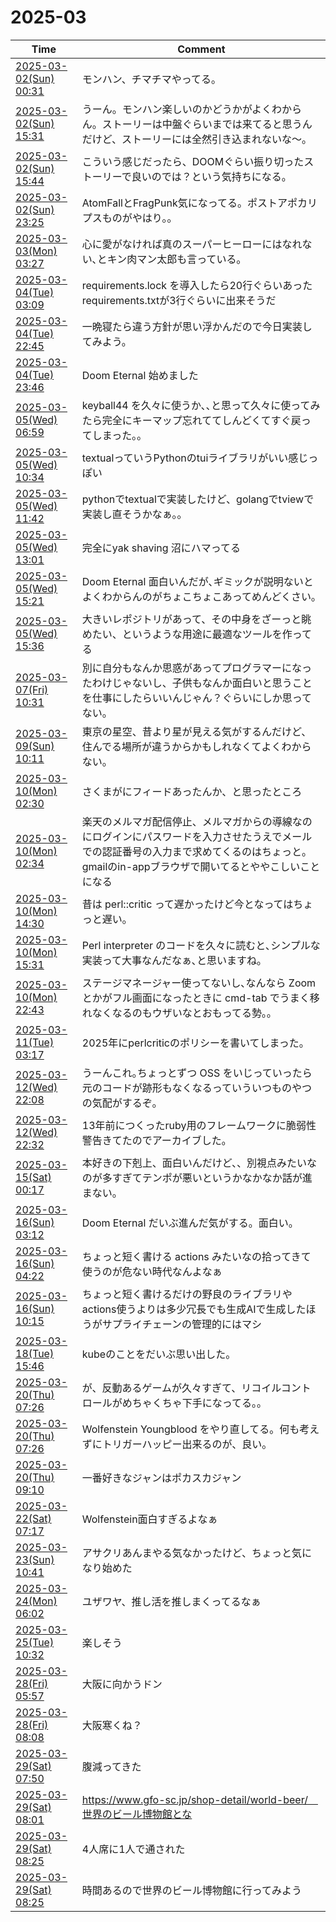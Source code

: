 # 2025-03

| Time | Comment |
| ----- | ------- |
| [2025-03-02(Sun) 00:31](https://bsky.app/profile/tokuhirom.bsky.social/post/3lje6p57kmk2v) | モンハン、チマチマやってる。 |
| [2025-03-02(Sun) 15:31](https://bsky.app/profile/tokuhirom.bsky.social/post/3ljfqxwd5sc2v) | うーん。モンハン楽しいのかどうかがよくわからん。ストーリーは中盤ぐらいまでは来てると思うんだけど、ストーリーには全然引き込まれないな〜。 |
| [2025-03-02(Sun) 15:44](https://bsky.app/profile/tokuhirom.bsky.social/post/3ljfrp3isnc2v) | こういう感じだったら、DOOMぐらい振り切ったストーリーで良いのでは？という気持ちになる。 |
| [2025-03-02(Sun) 23:25](https://bsky.app/profile/tokuhirom.bsky.social/post/3ljgliesoi22v) | AtomFallとFragPunk気になってる。ポストアポカリプスものがやはり。。 |
| [2025-03-03(Mon) 03:27](https://bsky.app/profile/tokuhirom.bsky.social/post/3ljgyxs5y4k2g) | 心に愛がなければ真のスーパーヒーローにはなれない､とキン肉マン太郎も言っている｡ |
| [2025-03-04(Tue) 03:09](https://bsky.app/profile/tokuhirom.bsky.social/post/3ljjihnexms2v) | requirements.lock を導入したら20行ぐらいあったrequirements.txtが3行ぐらいに出来そうだ |
| [2025-03-04(Tue) 22:45](https://bsky.app/profile/tokuhirom.bsky.social/post/3ljlk64en6c2f) | 一晩寝たら違う方針が思い浮かんだので今日実装してみよう。 |
| [2025-03-04(Tue) 23:46](https://bsky.app/profile/tokuhirom.bsky.social/post/3ljlnkocxgs2f) | Doom Eternal 始めました |
| [2025-03-05(Wed) 06:59](https://bsky.app/profile/tokuhirom.bsky.social/post/3ljmfrngx5k2x) | keyball44 を久々に使うか､､と思って久々に使ってみたら完全にキーマップ忘れててしんどくてすぐ戻ってしまった｡｡ |
| [2025-03-05(Wed) 10:34](https://bsky.app/profile/tokuhirom.bsky.social/post/3ljmrs4p3es2f) | textualっていうPythonのtuiライブラリがいい感じっぽい |
| [2025-03-05(Wed) 11:42](https://bsky.app/profile/tokuhirom.bsky.social/post/3ljmvljv4xs2f) | pythonでtextualで実装したけど、golangでtviewで実装し直そうかなぁ。。 |
| [2025-03-05(Wed) 13:01](https://bsky.app/profile/tokuhirom.bsky.social/post/3ljmzygjhqk2f) | 完全にyak shaving 沼にハマってる |
| [2025-03-05(Wed) 15:21](https://bsky.app/profile/tokuhirom.bsky.social/post/3ljnbslect22f) | Doom Eternal 面白いんだが､ギミックが説明ないとよくわからんのがちょこちょこあってめんどくさい｡ |
| [2025-03-05(Wed) 15:36](https://bsky.app/profile/tokuhirom.bsky.social/post/3ljncmsio7k2f) | 大きいレポジトリがあって、その中身をざーっと眺めたい、というような用途に最適なツールを作ってる |
| [2025-03-07(Fri) 10:31](https://bsky.app/profile/tokuhirom.bsky.social/post/3ljrsjd4mqk27) | 別に自分もなんか思惑があってプログラマーになったわけじゃないし、子供もなんか面白いと思うことを仕事にしたらいいんじゃん？ぐらいにしか思ってない。 |
| [2025-03-09(Sun) 10:11](https://bsky.app/profile/tokuhirom.bsky.social/post/3ljwsduxzns2o) | 東京の星空、昔より星が見える気がするんだけど、住んでる場所が違うからかもしれなくてよくわからない。 |
| [2025-03-10(Mon) 02:30](https://bsky.app/profile/tokuhirom.bsky.social/post/3ljyj3g7av22j) | さくまがにフィードあったんか、と思ったところ |
| [2025-03-10(Mon) 02:34](https://bsky.app/profile/tokuhirom.bsky.social/post/3ljyjbrp5qk2j) | 楽天のメルマガ配信停止、メルマガからの導線なのにログインにパスワードを入力させたうえでメールでの認証番号の入力まで求めてくるのはちょっと。gmailのin-appブラウザで開いてるとややこしいことになる |
| [2025-03-10(Mon) 14:30](https://bsky.app/profile/tokuhirom.bsky.social/post/3ljzrc3pui22w) | 昔は perl::critic って遅かったけど今となってはちょっと遅い｡ |
| [2025-03-10(Mon) 15:31](https://bsky.app/profile/tokuhirom.bsky.social/post/3ljzupwqp722h) | Perl interpreter のコードを久々に読むと､シンプルな実装って大事なんだなぁ､と思いますね｡ |
| [2025-03-10(Mon) 22:43](https://bsky.app/profile/tokuhirom.bsky.social/post/3lk2mu5igys2r) | ステージマネージャー使ってないし､なんなら Zoom とかがフル画面になったときに cmd-tab でうまく移れなくなるのもウザいなとおもってる勢｡｡ |
| [2025-03-11(Tue) 03:17](https://bsky.app/profile/tokuhirom.bsky.social/post/3lk3466lals2j) | 2025年にperlcriticのポリシーを書いてしまった。 |
| [2025-03-12(Wed) 22:08](https://bsky.app/profile/tokuhirom.bsky.social/post/3lk7lttyt622b) | うーんこれ｡ちょっとずつ OSS をいじっていったら元のコードが跡形もなくなるっていういつものやつの気配がするぞ｡ |
| [2025-03-12(Wed) 22:32](https://bsky.app/profile/tokuhirom.bsky.social/post/3lk7n6op4w22q) | 13年前につくったruby用のフレームワークに脆弱性警告きてたのでアーカイブした｡ |
| [2025-03-15(Sat) 00:17](https://bsky.app/profile/tokuhirom.bsky.social/post/3lkety25oss2t) | 本好きの下剋上、面白いんだけど、、別視点みたいなのが多すぎてテンポが悪いというかなかなか話が進まない。 |
| [2025-03-16(Sun) 03:12](https://bsky.app/profile/tokuhirom.bsky.social/post/3lkho7p6zj22s) | Doom Eternal だいぶ進んだ気がする。面白い。<br>
| [2025-03-16(Sun) 04:22](https://bsky.app/profile/tokuhirom.bsky.social/post/3lkhs4wuup22s) | ちょっと短く書ける actions みたいなの拾ってきて使うのが危ない時代なんよなぁ |
| [2025-03-16(Sun) 10:15](https://bsky.app/profile/tokuhirom.bsky.social/post/3lkifulg4ds2s) | ちょっと短く書けるだけの野良のライブラリやactions使うよりは多少冗長でも生成AIで生成したほうがサプライチェーンの管理的にはマシ |
| [2025-03-18(Tue) 15:46](https://bsky.app/profile/tokuhirom.bsky.social/post/3lknzaxjoys2z) | kubeのことをだいぶ思い出した。 |
| [2025-03-20(Thu) 07:26](https://bsky.app/profile/tokuhirom.bsky.social/post/3lks6brjqfk26) | が、反動あるゲームが久々すぎて、リコイルコントロールがめちゃくちゃ下手になってる。。 |
| [2025-03-20(Thu) 07:26](https://bsky.app/profile/tokuhirom.bsky.social/post/3lks6awv57226) | Wolfenstein Youngblood をやり直してる。何も考えずにトリガーハッピー出来るのが、良い。 |
| [2025-03-20(Thu) 09:10](https://bsky.app/profile/tokuhirom.bsky.social/post/3lkse43los226) | 一番好きなジャンはポカスカジャン |
| [2025-03-22(Sat) 07:17](https://bsky.app/profile/tokuhirom.bsky.social/post/3lkx6pszazc2t) | Wolfenstein面白すぎるよなぁ |
| [2025-03-23(Sun) 10:41](https://bsky.app/profile/tokuhirom.bsky.social/post/3ll22klokmk2t) | アサクリあんまやる気なかったけど、ちょっと気になり始めた |
| [2025-03-24(Mon) 06:02](https://bsky.app/profile/tokuhirom.bsky.social/post/3ll43ge3ihk2d) | ユザワヤ、推し活を推しまくってるなぁ |
| [2025-03-25(Tue) 10:32](https://bsky.app/profile/tokuhirom.bsky.social/post/3ll72ywf2os2d) | 楽しそう<br>
| [2025-03-28(Fri) 05:57](https://bsky.app/profile/tokuhirom.bsky.social/post/3llg4yqlsqc27) | 大阪に向かうドン |
| [2025-03-28(Fri) 08:08](https://bsky.app/profile/tokuhirom.bsky.social/post/3llged63g6c27) | 大阪寒くね？ |
| [2025-03-29(Sat) 07:50](https://bsky.app/profile/tokuhirom.bsky.social/post/3llitsqzxrc2d) | 腹減ってきた |
| [2025-03-29(Sat) 08:01](https://bsky.app/profile/tokuhirom.bsky.social/post/3lliug2dxp22d) | https://www.gfo-sc.jp/shop-detail/world-beer/　世界のビール博物館とな |
| [2025-03-29(Sat) 08:25](https://bsky.app/profile/tokuhirom.bsky.social/post/3llivrp3hkk2d) | 4人席に1人で通された |
| [2025-03-29(Sat) 08:25](https://bsky.app/profile/tokuhirom.bsky.social/post/3llivqf5k5k2d) | 時間あるので世界のビール博物館に行ってみよう |
